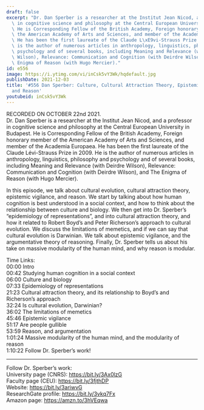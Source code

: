 ```yaml
---
draft: false
excerpt: "Dr. Dan Sperber is a researcher at the Institut Jean Nicod, and a professor\
  \ in cognitive science and philosophy at the Central European University in Budapest.\
  \ He is Corresponding Fellow of the British Academy, Foreign honorary member of\
  \ the American Academy of Arts and Sciences, and member of the Academia Europaea.\
  \ He has been the first laureate of the Claude L\xE9vi-Strauss Prize in 2009. He\
  \ is the author of numerous articles in anthropology, linguistics, philosophy and\
  \ psychology and of several books, including Meaning and Relevance (with Deirdre\
  \ Wilson), Relevance: Communication and Cognition (with Deirdre Wilson), and The\
  \ Enigma of Reason (with Hugo Mercier)."
id: e556
image: https://i.ytimg.com/vi/inCsk5vY3Wk/hqdefault.jpg
publishDate: 2021-12-03
title: '#556 Dan Sperber: Culture, Cultural Attraction Theory, Epistemic Vigilance,
  and Reason'
youtubeid: inCsk5vY3Wk
---
```

RECORDED ON OCTOBER 22nd 2021.  
Dr. Dan Sperber is a researcher at the Institut Jean Nicod, and a professor in cognitive science and philosophy at the Central European University in Budapest. He is Corresponding Fellow of the British Academy, Foreign honorary member of the American Academy of Arts and Sciences, and member of the Academia Europaea. He has been the first laureate of the Claude Lévi-Strauss Prize in 2009. He is the author of numerous articles in anthropology, linguistics, philosophy and psychology and of several books, including Meaning and Relevance (with Deirdre Wilson), Relevance: Communication and Cognition (with Deirdre Wilson), and The Enigma of Reason (with Hugo Mercier).

In this episode, we talk about cultural evolution, cultural attraction theory, epistemic vigilance, and reason. We start by talking about how human cognition is best understood in a social context, and how to think about the relationship between culture and biology. We then get into Dr. Sperber’s “epidemiology of representations”, and into cultural attraction theory, and how it related to Robert Boyd’s and Peter Richerson’s approach to cultural evolution. We discuss the limitations of memetics, and if we can say that cultural evolution is Darwinian. We talk about epistemic vigilance, and the argumentative theory of reasoning. Finally, Dr. Sperber tells us about his take on massive modularity of the human mind, and why reason is modular.

Time Links:  
00:00 Intro  
00:42  Studying human cognition in a social context  
06:00  Culture and biology  
07:33  Epidemiology of representations  
21:23  Cultural attraction theory, and its relationship to Boyd’s and Richerson’s approach  
32:24  Is cultural evolution, Darwinian?  
36:02  The limitations of memetics  
45:46  Epistemic vigilance  
51:17  Are people gullible  
53:59  Reason, and argumentation  
1:01:24  Massive modularity of the human mind, and the modularity of reason  
1:10:22  Follow Dr. Sperber’s work!

---

Follow Dr. Sperber’s work:  
University page (CNRS): https://bit.ly/3Ax0lzG  
Faculty page (CEU): https://bit.ly/3fjthDP  
Website: https://bit.ly/3ariwvG  
ResearchGate profile: https://bit.ly/3vkq7Fx  
Amazon page: https://amzn.to/3hVEqwa
